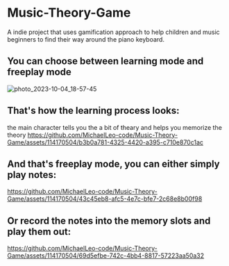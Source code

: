 # Music-Theory-Game
A indie project that uses gamification approach to help children and music beginners to find their way around the piano keyboard.

## You can choose between learning mode and freeplay mode
![photo_2023-10-04_18-57-45](https://github.com/MichaelLeo-code/Music-Theory-Game/assets/114170504/d21967c2-f92b-458c-972b-c21aabb64b66)

## That's how the learning process looks:
the main character tells you the a bit of theary and helps you memorize the theory
https://github.com/MichaelLeo-code/Music-Theory-Game/assets/114170504/b3b0a781-4325-4420-a395-c710e870c1ac

## And that's freeplay mode, you can either simply play notes:

https://github.com/MichaelLeo-code/Music-Theory-Game/assets/114170504/43c45eb8-afc5-4e7c-bfe7-2c68e8b00f98

## Or record the notes into the memory slots and play them out:

https://github.com/MichaelLeo-code/Music-Theory-Game/assets/114170504/69d5efbe-742c-4bb4-8817-57223aa50a32

